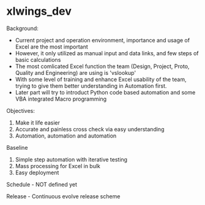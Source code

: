# xlwings_dev

Background: 
- Current project and operation environment, importance and usage of Excel are the most important
- However, it only utilized as manual input and data links, and few steps of basic calculations
- The most comlicated Excel function the team (Design, Project, Proto, Quality and Engineering) are using is 'vslookup'
- With some level of training and enhance Excel usability of the team, trying to give them better understanding in Automation first.
- Later part will try to introduct Python code based automation and some VBA integrated Macro programming

Objectives:
1. Make it life easier
2. Accurate and painless cross check via easy understanding
3. Automation, automation and automation

Baseline
1. Simple step automation with iterative testing
2. Mass processing for Excel in bulk
3. Easy deployment

Schedule - NOT defined yet

Release - Continuous evolve release scheme

